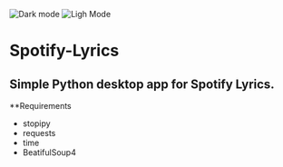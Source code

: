 ![Dark mode](https://user-images.githubusercontent.com/57715518/112289425-83521d80-8cb8-11eb-9e92-e54075678765.PNG)
![Ligh Mode](https://user-images.githubusercontent.com/57715518/112289456-8816d180-8cb8-11eb-86d0-ba886d494c23.PNG)
# Spotify-Lyrics
## Simple Python desktop app for Spotify Lyrics.

**Requirements 

* stopipy 
* requests 
* time 
* BeatifulSoup4 
